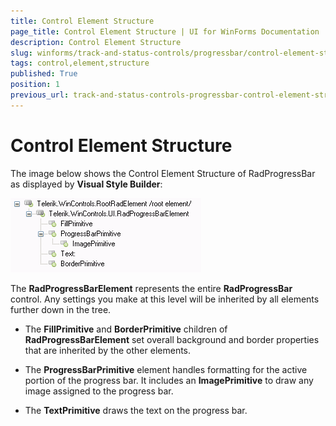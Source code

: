 ```yaml
---
title: Control Element Structure
page_title: Control Element Structure | UI for WinForms Documentation
description: Control Element Structure
slug: winforms/track-and-status-controls/progressbar/control-element-structure
tags: control,element,structure
published: True
position: 1
previous_url: track-and-status-controls-progressbar-control-element-structure
---
```


# Control Element Structure

The image below shows the Control Element Structure of RadProgressBar as displayed by __Visual Style Builder__:

![track-and-status-controls-progressbar-control-element-structure 001](images/track-and-status-controls-progressbar-control-element-structure001.png)

The __RadProgressBarElement__ represents the entire __RadProgressBar__ control. Any settings you make at this level will be inherited by all elements further down in the tree.

* The __FillPrimitive__ and __BorderPrimitive__ children of __RadProgressBarElement__ set overall background and border properties that are inherited by the other elements.

* The __ProgressBarPrimitive__ element handles formatting for the active portion of the progress bar. It includes an __ImagePrimitive__ to draw any image assigned to the progress bar.
        

* The __TextPrimitive__ draws the text on the progress bar.
            
